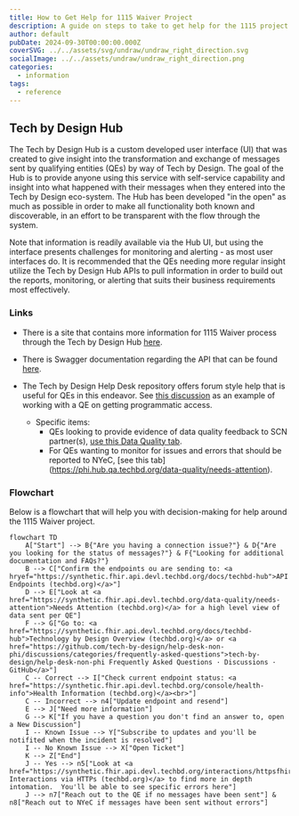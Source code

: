 ```yaml
---
title: How to Get Help for 1115 Waiver Project
description: A guide on steps to take to get help for the 1115 project
author: default
pubDate: 2024-09-30T00:00:00.000Z
coverSVG: ../../assets/svg/undraw/undraw_right_direction.svg
socialImage: ../../assets/undraw/undraw_right_direction.png
categories:
  - information
tags:
  - reference
---
```


## Tech by Design Hub

The Tech by Design Hub is a custom developed user interface (UI) that was created to give insight into the transformation and exchange of messages sent by qualifying entities (QEs) by way of Tech by Design. The goal of the Hub is to provide anyone using this service with self-service capability and insight into what happened with their messages when they entered into the Tech by Design eco-system. The Hub has been developed "in the open" as much as possible in order to make all functionality both known and discoverable, in an effort to be transparent with the flow through the system.

Note that information is readily available via the Hub UI, but using the interface presents challenges for monitoring and alerting - as most user interfaces do. It is recommended that the QEs needing more regular insight utilize the Tech by Design Hub APIs to pull information in order to build out the reports, monitoring, or alerting that suits their business requirements most effectively.​

### Links

- There is a site that contains more information for 1115 Waiver process through the Tech by Design Hub [here](https://tech-by-design.github.io/docs.techbd.org/​).

- There is Swagger documentation regarding the API that can be found [here](https://synthetic.fhir.api.devl.techbd.org/docs/swagger-ui/techbd-api ).

- The Tech by Design Help Desk repository offers forum style help that is useful for QEs in this endeavor. See [this discussion](https://github.com/tech-by-design/help-desk-non-phi/discussions/19) as an example of working with a QE on getting programmatic access.​
  - Specific items:​
    - QEs looking to provide evidence of data quality feedback to SCN partner(s), [use this Data Quality tab](https://phi.hub.qa.techbd.org/data-quality/fhir-validation-issues).
    - For QEs wanting to monitor for issues and errors that should be reported to NYeC, [see this tab]​(https://phi.hub.qa.techbd.org/data-quality/needs-attention).

### Flowchart

Below is a flowchart that will help you with decision-making for help around the 1115 Waiver project.

```mermaid
flowchart TD
    A["Start"] --> B{"Are you having a connection issue?"} & D{"Are you looking for the status of messages?"} & F{"Looking for additional documentation and FAQs?"}
    B --> C["Confirm the endpoints ou are sending to: <a hryef="https://synthetic.fhir.api.devl.techbd.org/docs/techbd-hub">API Endpoints (techbd.org)</a>"]
    D --> E["Look at <a href="https://synthetic.fhir.api.devl.techbd.org/data-quality/needs-attention">Needs Attention (techbd.org)</a> for a high level view of data sent per QE"]
    F --> G["Go to: <a href="https://synthetic.fhir.api.devl.techbd.org/docs/techbd-hub">Technology by Design Overview (techbd.org)</a> or <a href="https://github.com/tech-by-design/help-desk-non-phi/discussions/categories/frequently-asked-questions">tech-by-design/help-desk-non-phi Frequently Asked Questions · Discussions · GitHub</a>"]
    C -- Correct --> I["Check current endpoint status: <a href="https://synthetic.fhir.api.devl.techbd.org/console/health-info">Health Information (techbd.org)</a><br>"]
    C -- Incorrect --> n4["Update endpoint and resend"]
    E --> J["Need more information"]
    G --> K["If you have a question you don't find an answer to, open a New Discussion"]
    I -- Known Issue --> Y["Subscribe to updates and you'll be notifited when the incident is resolved"]
    I -- No Known Issue --> X["Open Ticket"]
    K --> Z["End"]
    J -- Yes --> n5["Look at <a href="https://synthetic.fhir.api.devl.techbd.org/interactions/httpsfhir">FHIR Interactions via HTTPs (techbd.org)</a> to find more in depth intomation.  You'll be able to see specific errors here"]
    J --> n7["Reach out to the QE if no messages have been sent"] & n8["Reach out to NYeC if messages have been sent without errors"]
```
